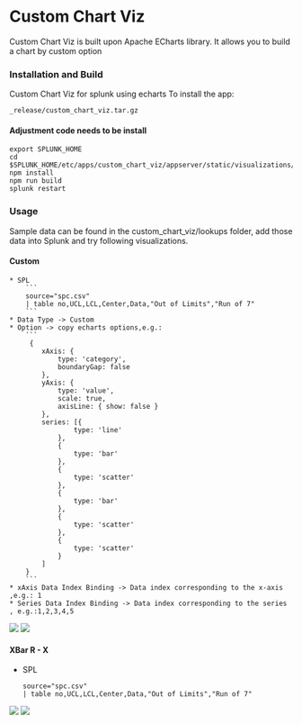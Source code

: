 # Custom Chart Viz
Custom Chart Viz is built upon Apache ECharts library. It allows you to build a chart by custom option

### Installation and Build
Custom Chart Viz for splunk using echarts
To install the app:
```
_release/custom_chart_viz.tar.gz

```

#### Adjustment code needs to be install
```
export SPLUNK_HOME
cd $SPLUNK_HOME/etc/apps/custom_chart_viz/appserver/static/visualizations/custom_chart_viz
npm install
npm run build
splunk restart
```


### Usage
Sample data can be found in the custom_chart_viz/lookups folder, add those data into Splunk and try following visualizations.


#### Custom
    * SPL
        ```
        source="spc.csv" 
        | table no,UCL,LCL,Center,Data,"Out of Limits","Run of 7"
        ```
    * Data Type -> Custom
    * Option -> copy echarts options,e.g.:
        ```
         {  
            xAxis: {
                type: 'category',
                boundaryGap: false
            }, 
            yAxis: {
                type: 'value',
                scale: true,
                axisLine: { show: false }
            },
            series: [{ 
                    type: 'line'
                },
                { 
                    type: 'bar'
                },
                { 
                    type: 'scatter'
                },
                { 
                    type: 'bar' 
                },
                { 
                    type: 'scatter' 
                },
                {
                    type: 'scatter' 
                }
            ]
        }   
        ```
    * xAxis Data Index Binding -> Data index corresponding to the x-axis ,e.g.: 1
    * Series Data Index Binding -> Data index corresponding to the series , e.g.:1,2,3,4,5
![](https://raw.githubusercontent.com/bingyun123/splunk_spc_echarts/master/_screenshot/2.png)
![](https://raw.githubusercontent.com/bingyun123/splunk_spc_echarts/master/_screenshot/3.png)



#### XBar R - X
   * SPL
        ```
        source="spc.csv" 
        | table no,UCL,LCL,Center,Data,"Out of Limits","Run of 7"
        ```
![](https://raw.githubusercontent.com/bingyun123/splunk_spc_echarts/master/_screenshot/1.png)
![](https://raw.githubusercontent.com/bingyun123/splunk_spc_echarts/master/_screenshot/xbar_r_x.png)

